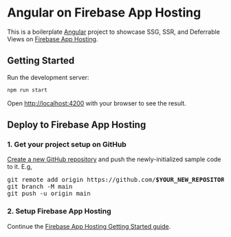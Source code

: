 # Angular on Firebase App Hosting

This is a boilerplate [Angular](https://angular.dev/) project to showcase SSG, SSR, and Deferrable Views on [Firebase App Hosting](https://firebase.google.com/docs/app-hosting).

## Getting Started

Run the development server:

```bash
npm run start
```

Open [http://localhost:4200](http://localhost:4200) with your browser to see the result.

## Deploy to Firebase App Hosting

### 1. Get your project setup on GitHub

[Create a new GitHub repository](https://docs.github.com/en/repositories/creating-and-managing-repositories/creating-a-new-repository) and push the newly-initialized sample code to it. E.g,

<pre>
git remote add origin https://github.com/<b>$YOUR_NEW_REPOSITORY</b>.git
git branch -M main
git push -u origin main
</pre>

### 2. Setup Firebase App Hosting

Continue the [Firebase App Hosting Getting Started guide](https://firebase.google.com/docs/app-hosting/get-started#step-1:).
